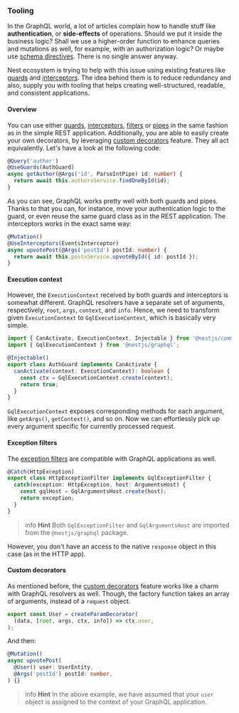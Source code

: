 ### Tooling

In the GraphQL world, a lot of articles complain how to handle stuff like **authentication**, or **side-effects** of operations. Should we put it inside the business logic? Shall we use a higher-order function to enhance queries and mutations as well, for example, with an authorization logic? Or maybe use [schema directives](https://www.apollographql.com/docs/apollo-server/v2/features/directives.html). There is no single answer anyway.

Nest ecosystem is trying to help with this issue using existing features like [guards](/guards) and [interceptors](/interceptors). The idea behind them is to reduce redundancy and also, supply you with tooling that helps creating well-structured, readable, and consistent applications.

#### Overview

You can use either [guards](/guards), [interceptors](/interceptors), [filters](/exception-filters) or [pipes](/pipes) in the same fashion as in the simple REST application. Additionally, you are able to easily create your own decorators, by leveraging [custom decorators](/custom-decorators) feature. They all act equivalently. Let's have a look at the following code:

```typescript
@Query('author')
@UseGuards(AuthGuard)
async getAuthor(@Args('id', ParseIntPipe) id: number) {
  return await this.authorsService.findOneById(id);
}
```

As you can see, GraphQL works pretty well with both guards and pipes. Thanks to that you can, for instance, move your authentication logic to the guard, or even reuse the same guard class as in the REST application. The interceptors works in the exact same way:

```typescript
@Mutation()
@UseInterceptors(EventsInterceptor)
async upvotePost(@Args('postId') postId: number) {
  return await this.postsService.upvoteById({ id: postId });
}
```

#### Execution context

However, the `ExecutionContext` received by both guards and interceptors is somewhat different. GraphQL resolvers have a separate set of arguments, respectively, `root`, `args`, `context`, and `info`. Hence, we need to transform given `ExecutionContext` to `GqlExecutionContext`, which is basically very simple.

```typescript
import { CanActivate, ExecutionContext, Injectable } from '@nestjs/common';
import { GqlExecutionContext } from '@nestjs/graphql';

@Injectable()
export class AuthGuard implements CanActivate {
  canActivate(context: ExecutionContext): boolean {
    const ctx = GqlExecutionContext.create(context);
    return true;
  }
}
```

`GqlExecutionContext` exposes corresponding methods for each argument, like `getArgs()`, `getContext()`, and so on. Now we can effortlessly pick up every argument specific for currently processed request.

#### Exception filters

The [exception filters](/exception-filters) are compatible with GraphQL applications as well.

```typescript
@Catch(HttpException)
export class HttpExceptionFilter implements GqlExceptionFilter {
  catch(exception: HttpException, host: ArgumentsHost) {
    const gqlHost = GqlArgumentsHost.create(host);
    return exception;
  }
}
```

> info **Hint** Both `GqlExceptionFilter` and `GqlArgumentsHost` are imported from the `@nestjs/graphql` package.

However, you don't have an access to the native `response` object in this case (as in the HTTP app).

#### Custom decorators

As mentioned before, the [custom decorators](/custom-decorators) feature works like a charm with GraphQL resolvers as well. Though, the factory function takes an array of arguments, instead of a `request` object.

```typescript
export const User = createParamDecorator(
  (data, [root, args, ctx, info]) => ctx.user,
);
```

And then:

```typescript
@Mutation()
async upvotePost(
  @User() user: UserEntity,
  @Args('postId') postId: number,
) {}
```

> info **Hint** In the above example, we have assumed that your `user` object is assigned to the context of your GraphQL application.
